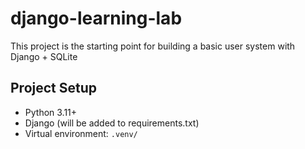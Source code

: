 # django-learning-lab

This project is the starting point for building a basic user system with Django + SQLite

## Project Setup
- Python 3.11+
- Django (will be added to requirements.txt)
- Virtual environment: `.venv/`
